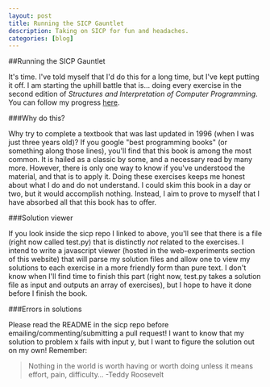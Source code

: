 ```yaml
---
layout: post
title: Running the SICP Gauntlet
description: Taking on SICP for fun and headaches.
categories: [blog]
---
```


##Running the SICP Gauntlet

It's time. I've told myself that I'd do this for a long time, but I've kept putting it off. I am starting the uphill battle that is… doing every exercise in the second edition of *Structures and Interpretation of Computer Programming*. You can follow my progress [here](https://github.com/semisight/sicp).

###Why do this?

Why try to complete a textbook that was last updated in 1996 (when I was just three years old)? If you google "best programming books" (or something along those lines), you'll find that this book is among the most common. It is hailed as a classic by some, and a necessary read by many more. However, there is only one way to know if you've understood the material, and that is to apply it. Doing these exercises keeps me honest about what I do and do not understand. I could skim this book in a day or two, but it would accomplish nothing. Instead, I aim to prove to myself that I have absorbed all that this book has to offer.

###Solution viewer

If you look inside the sicp repo I linked to above, you'll see that there is a file (right now called test.py) that is distinctly *not* related to the exercises. I intend to write a javascript viewer (hosted in the web-experiments section of this website) that will parse my solution files and allow one to view my solutions to each exercise in a more friendly form than pure text. I don't know when I'll find time to finish this part (right now, test.py takes a solution file as input and outputs an array of exercises), but I hope to have it done before I finish the book.

###Errors in solutions

Please read the README in the sicp repo before emailing/commenting/submitting a pull request! I want to know that my solution to problem x fails with input y, but I want to figure the solution out on my own! Remember:

> Nothing in the world is worth having or worth doing unless it means effort, pain, difficulty… -Teddy Roosevelt
